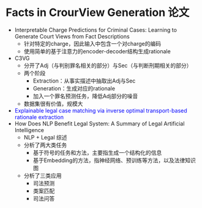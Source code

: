 # Facts in CrourView Generation 论文

- Interpretable Charge Predictions for Criminal Cases: Learning to Generate Court Views from Fact Descriptions
  - 针对特定的charge，因此输入中包含一个对charge的编码
  - 使用简单的基于注意力的encoder-decoder结构生成rationale
- C3VG
  - 分开了Adj（与判别罪名相关的部分）与Sec（与判断刑期相关的部分）
  - 两个阶段
    - Extraction：从事实描述中抽取出Adj与Sec
    - Generation：生成对应的rationale
    - 加入一个罪名预测任务，降低Adj部分的噪音
  - 数据集很有价值，规模大
- <font color="blue">Explainable legal case matching via inverse optimal transport-based rationale extraction</font>
- How Does NLP Benefit Legal System: A Summary of Legal Artificial Intelligence
  - NLP + Legal 综述
  - 分析了两大类任务
    - 基于符号的任务和方法，主要指生成一个结构化的信息
    - 基于Embedding的方法，指神经网络、预训练等方法，以及法律知识图
  - 分析了三类应用
    - 司法预测
    - 类案匹配
    - 司法问答


